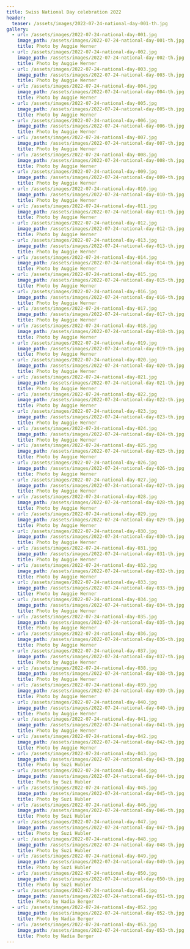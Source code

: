 ```yaml
---
title: Swiss National Day celebration 2022
header:
  teaser: /assets/images/2022-07-24-national-day-001-th.jpg
gallery:
  - url: /assets/images/2022-07-24-national-day-001.jpg
    image_path: /assets/images/2022-07-24-national-day-001-th.jpg
    title: Photo by Auggie Werner
  - url: /assets/images/2022-07-24-national-day-002.jpg
    image_path: /assets/images/2022-07-24-national-day-002-th.jpg
    title: Photo by Auggie Werner
  - url: /assets/images/2022-07-24-national-day-003.jpg
    image_path: /assets/images/2022-07-24-national-day-003-th.jpg
    title: Photo by Auggie Werner
  - url: /assets/images/2022-07-24-national-day-004.jpg
    image_path: /assets/images/2022-07-24-national-day-004-th.jpg
    title: Photo by Auggie Werner
  - url: /assets/images/2022-07-24-national-day-005.jpg
    image_path: /assets/images/2022-07-24-national-day-005-th.jpg
    title: Photo by Auggie Werner
  - url: /assets/images/2022-07-24-national-day-006.jpg
    image_path: /assets/images/2022-07-24-national-day-006-th.jpg
    title: Photo by Auggie Werner
  - url: /assets/images/2022-07-24-national-day-007.jpg
    image_path: /assets/images/2022-07-24-national-day-007-th.jpg
    title: Photo by Auggie Werner
  - url: /assets/images/2022-07-24-national-day-008.jpg
    image_path: /assets/images/2022-07-24-national-day-008-th.jpg
    title: Photo by Auggie Werner
  - url: /assets/images/2022-07-24-national-day-009.jpg
    image_path: /assets/images/2022-07-24-national-day-009-th.jpg
    title: Photo by Auggie Werner
  - url: /assets/images/2022-07-24-national-day-010.jpg
    image_path: /assets/images/2022-07-24-national-day-010-th.jpg
    title: Photo by Auggie Werner
  - url: /assets/images/2022-07-24-national-day-011.jpg
    image_path: /assets/images/2022-07-24-national-day-011-th.jpg
    title: Photo by Auggie Werner
  - url: /assets/images/2022-07-24-national-day-012.jpg
    image_path: /assets/images/2022-07-24-national-day-012-th.jpg
    title: Photo by Auggie Werner
  - url: /assets/images/2022-07-24-national-day-013.jpg
    image_path: /assets/images/2022-07-24-national-day-013-th.jpg
    title: Photo by Auggie Werner
  - url: /assets/images/2022-07-24-national-day-014.jpg
    image_path: /assets/images/2022-07-24-national-day-014-th.jpg
    title: Photo by Auggie Werner
  - url: /assets/images/2022-07-24-national-day-015.jpg
    image_path: /assets/images/2022-07-24-national-day-015-th.jpg
    title: Photo by Auggie Werner
  - url: /assets/images/2022-07-24-national-day-016.jpg
    image_path: /assets/images/2022-07-24-national-day-016-th.jpg
    title: Photo by Auggie Werner
  - url: /assets/images/2022-07-24-national-day-017.jpg
    image_path: /assets/images/2022-07-24-national-day-017-th.jpg
    title: Photo by Auggie Werner
  - url: /assets/images/2022-07-24-national-day-018.jpg
    image_path: /assets/images/2022-07-24-national-day-018-th.jpg
    title: Photo by Auggie Werner
  - url: /assets/images/2022-07-24-national-day-019.jpg
    image_path: /assets/images/2022-07-24-national-day-019-th.jpg
    title: Photo by Auggie Werner
  - url: /assets/images/2022-07-24-national-day-020.jpg
    image_path: /assets/images/2022-07-24-national-day-020-th.jpg
    title: Photo by Auggie Werner
  - url: /assets/images/2022-07-24-national-day-021.jpg
    image_path: /assets/images/2022-07-24-national-day-021-th.jpg
    title: Photo by Auggie Werner
  - url: /assets/images/2022-07-24-national-day-022.jpg
    image_path: /assets/images/2022-07-24-national-day-022-th.jpg
    title: Photo by Auggie Werner
  - url: /assets/images/2022-07-24-national-day-023.jpg
    image_path: /assets/images/2022-07-24-national-day-023-th.jpg
    title: Photo by Auggie Werner
  - url: /assets/images/2022-07-24-national-day-024.jpg
    image_path: /assets/images/2022-07-24-national-day-024-th.jpg
    title: Photo by Auggie Werner
  - url: /assets/images/2022-07-24-national-day-025.jpg
    image_path: /assets/images/2022-07-24-national-day-025-th.jpg
    title: Photo by Auggie Werner
  - url: /assets/images/2022-07-24-national-day-026.jpg
    image_path: /assets/images/2022-07-24-national-day-026-th.jpg
    title: Photo by Auggie Werner
  - url: /assets/images/2022-07-24-national-day-027.jpg
    image_path: /assets/images/2022-07-24-national-day-027-th.jpg
    title: Photo by Auggie Werner
  - url: /assets/images/2022-07-24-national-day-028.jpg
    image_path: /assets/images/2022-07-24-national-day-028-th.jpg
    title: Photo by Auggie Werner
  - url: /assets/images/2022-07-24-national-day-029.jpg
    image_path: /assets/images/2022-07-24-national-day-029-th.jpg
    title: Photo by Auggie Werner
  - url: /assets/images/2022-07-24-national-day-030.jpg
    image_path: /assets/images/2022-07-24-national-day-030-th.jpg
    title: Photo by Auggie Werner
  - url: /assets/images/2022-07-24-national-day-031.jpg
    image_path: /assets/images/2022-07-24-national-day-031-th.jpg
    title: Photo by Auggie Werner
  - url: /assets/images/2022-07-24-national-day-032.jpg
    image_path: /assets/images/2022-07-24-national-day-032-th.jpg
    title: Photo by Auggie Werner
  - url: /assets/images/2022-07-24-national-day-033.jpg
    image_path: /assets/images/2022-07-24-national-day-033-th.jpg
    title: Photo by Auggie Werner
  - url: /assets/images/2022-07-24-national-day-034.jpg
    image_path: /assets/images/2022-07-24-national-day-034-th.jpg
    title: Photo by Auggie Werner
  - url: /assets/images/2022-07-24-national-day-035.jpg
    image_path: /assets/images/2022-07-24-national-day-035-th.jpg
    title: Photo by Auggie Werner
  - url: /assets/images/2022-07-24-national-day-036.jpg
    image_path: /assets/images/2022-07-24-national-day-036-th.jpg
    title: Photo by Auggie Werner
  - url: /assets/images/2022-07-24-national-day-037.jpg
    image_path: /assets/images/2022-07-24-national-day-037-th.jpg
    title: Photo by Auggie Werner
  - url: /assets/images/2022-07-24-national-day-038.jpg
    image_path: /assets/images/2022-07-24-national-day-038-th.jpg
    title: Photo by Auggie Werner
  - url: /assets/images/2022-07-24-national-day-039.jpg
    image_path: /assets/images/2022-07-24-national-day-039-th.jpg
    title: Photo by Auggie Werner
  - url: /assets/images/2022-07-24-national-day-040.jpg
    image_path: /assets/images/2022-07-24-national-day-040-th.jpg
    title: Photo by Auggie Werner
  - url: /assets/images/2022-07-24-national-day-041.jpg
    image_path: /assets/images/2022-07-24-national-day-041-th.jpg
    title: Photo by Auggie Werner
  - url: /assets/images/2022-07-24-national-day-042.jpg
    image_path: /assets/images/2022-07-24-national-day-042-th.jpg
    title: Photo by Auggie Werner
  - url: /assets/images/2022-07-24-national-day-043.jpg
    image_path: /assets/images/2022-07-24-national-day-043-th.jpg
    title: Photo by Suzi Hubler
  - url: /assets/images/2022-07-24-national-day-044.jpg
    image_path: /assets/images/2022-07-24-national-day-044-th.jpg
    title: Photo by Suzi Hubler
  - url: /assets/images/2022-07-24-national-day-045.jpg
    image_path: /assets/images/2022-07-24-national-day-045-th.jpg
    title: Photo by Suzi Hubler
  - url: /assets/images/2022-07-24-national-day-046.jpg
    image_path: /assets/images/2022-07-24-national-day-046-th.jpg
    title: Photo by Suzi Hubler
  - url: /assets/images/2022-07-24-national-day-047.jpg
    image_path: /assets/images/2022-07-24-national-day-047-th.jpg
    title: Photo by Suzi Hubler
  - url: /assets/images/2022-07-24-national-day-048.jpg
    image_path: /assets/images/2022-07-24-national-day-048-th.jpg
    title: Photo by Suzi Hubler
  - url: /assets/images/2022-07-24-national-day-049.jpg
    image_path: /assets/images/2022-07-24-national-day-049-th.jpg
    title: Photo by Suzi Hubler
  - url: /assets/images/2022-07-24-national-day-050.jpg
    image_path: /assets/images/2022-07-24-national-day-050-th.jpg
    title: Photo by Suzi Hubler
  - url: /assets/images/2022-07-24-national-day-051.jpg
    image_path: /assets/images/2022-07-24-national-day-051-th.jpg
    title: Photo by Nadia Berger
  - url: /assets/images/2022-07-24-national-day-052.jpg
    image_path: /assets/images/2022-07-24-national-day-052-th.jpg
    title: Photo by Nadia Berger
  - url: /assets/images/2022-07-24-national-day-053.jpg
    image_path: /assets/images/2022-07-24-national-day-053-th.jpg
    title: Photo by Nadia Berger
---
```

